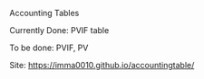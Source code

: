Accounting Tables

Currently Done: PVIF table

To be done: PVIF, PV

Site: https://imma0010.github.io/accountingtable/
